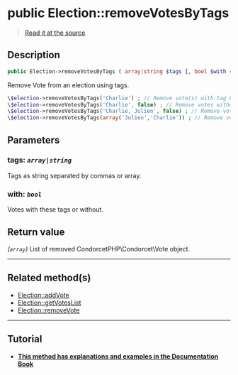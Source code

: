 # public Election::removeVotesByTags

> [Read it at the source](https://github.com/julien-boudry/Condorcet/blob/master/src/ElectionProcess/VotesProcess.php#L335)

## Description    

```php
public Election->removeVotesByTags ( array|string $tags [, bool $with = true] ): array
```

Remove Vote from an election using tags.

```php
\$election->removeVotesByTags('Charlie') ; // Remove vote(s) with tag Charlie
\$election->removeVotesByTags('Charlie', false) ; // Remove votes without tag Charlie
\$election->removeVotesByTags('Charlie, Julien', false) ; // Remove votes without tag Charlie AND without tag Julien.
\$election->removeVotesByTags(array('Julien','Charlie')) ; // Remove votes with tag Charlie OR with tag Julien.
```

## Parameters

### **tags:** *`array|string`*   
Tags as string separated by commas or array.    

### **with:** *`bool`*   
Votes with these tags or without.    


## Return value   

*(`array`)* List of removed CondorcetPHP\Condorcet\Vote object.


---------------------------------------

## Related method(s)      

* [Election::addVote](/Docs/api-reference/Election%20Class/Election--addVote.md)    
* [Election::getVotesList](/Docs/api-reference/Election%20Class/Election--getVotesList.md)    
* [Election::removeVote](/Docs/api-reference/Election%20Class/Election--removeVote.md)    

---------------------------------------

## Tutorial

* **[This method has explanations and examples in the Documentation Book](https://docs.condorcet.io/3.AsPhpLibrary/5.Votes/2.VotesTags)**    
